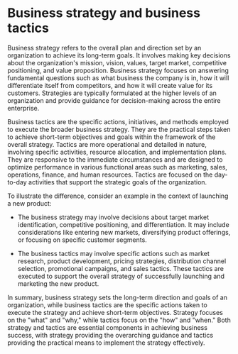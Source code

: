# Business strategy and business tactics

Business strategy refers to the overall plan and direction set by an organization to achieve its long-term goals. It involves making key decisions about the organization's mission, vision, values, target market, competitive positioning, and value proposition. Business strategy focuses on answering fundamental questions such as what business the company is in, how it will differentiate itself from competitors, and how it will create value for its customers. Strategies are typically formulated at the higher levels of an organization and provide guidance for decision-making across the entire enterprise.

Business tactics are the specific actions, initiatives, and methods employed to execute the broader business strategy. They are the practical steps taken to achieve short-term objectives and goals within the framework of the overall strategy. Tactics are more operational and detailed in nature, involving specific activities, resource allocation, and implementation plans. They are responsive to the immediate circumstances and are designed to optimize performance in various functional areas such as marketing, sales, operations, finance, and human resources. Tactics are focused on the day-to-day activities that support the strategic goals of the organization.

To illustrate the difference, consider an example in the context of launching a new product:

* The business strategy may involve decisions about target market identification, competitive positioning, and differentiation. It may include considerations like entering new markets, diversifying product offerings, or focusing on specific customer segments.

* The business tactics may involve specific actions such as market research, product development, pricing strategies, distribution channel selection, promotional campaigns, and sales tactics. These tactics are executed to support the overall strategy of successfully launching and marketing the new product.

In summary, business strategy sets the long-term direction and goals of an organization, while business tactics are the specific actions taken to execute the strategy and achieve short-term objectives. Strategy focuses on the "what" and "why," while tactics focus on the "how" and "when." Both strategy and tactics are essential components in achieving business success, with strategy providing the overarching guidance and tactics providing the practical means to implement the strategy effectively.
